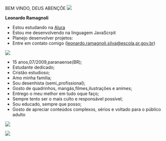 BEM VINDO, DEUS ABENÇÕE ![](https://images.emojiterra.com/google/android-10/512px/1f4d6.png)

**Leonardo Ramagnoli**
- Estou estudando na [Alura](https://www.alura.com.br/)
- Estou me desenvolvendo na linguagem JavaScrpit
- Planejo desenvolver projetos:
- Entre em contato comigo (leonardo.ramagnoli.silva@escola.pr.gov.br)

![](https://media1.tenor.com/m/TrHi8k3tzFEAAAAd/starman-superman.gif)

- 15 anos,07/2009,paranaense(BR);
- Estudante dedicado;
- Cristão estudioso;
- Amo minha familia; 
- Sou desenhista (semi_profissional);
- Gosto de quadrinhos, mangás,filmes,ilustrações e animes;
- Entrego o meu melhor em tudo oque faço;
- Sempre tento ser o mais culto e responsável possível;
- Sou educado, sempre que posso;
- Gosto de apreciar conteúdos complexos, sérios e voltado para o público adulto

![](https://miro.medium.com/v2/resize:fit:736/0*e2FeM-WKmvdXJs9W.jpg)
 
![](https://media1.tenor.com/m/Aw0BFQbd7gcAAAAd/mbappe-bunny.gif)

